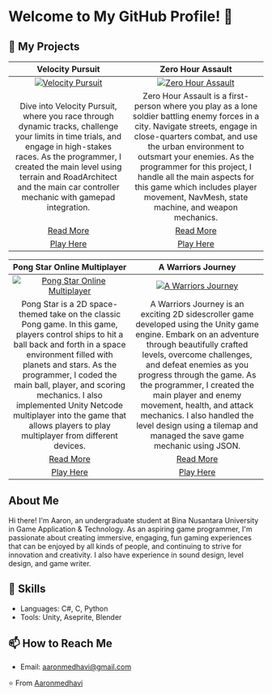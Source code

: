 # Welcome to My GitHub Profile! 👋

## 🔭 My Projects

<div align="center">

| **Velocity Pursuit** | **Zero Hour Assault** |
|:---:|:---:|
| [![Velocity Pursuit](https://github.com/Aaronmedhavi/ProjectClips/blob/main/Balap.gif)](https://github.com/Aaronmedhavi/Racing-Unity-Game) | [![Zero Hour Assault](https://github.com/Aaronmedhavi/ProjectClips/blob/main/fPSSS%20-%20Made%20with%20Clipchamp.gif?raw=true)](https://github.com/Aaronmedhavi/FPS-Unity-Game) |
| Dive into Velocity Pursuit, where you race through dynamic tracks, challenge your limits in time trials, and engage in high-stakes races. As the programmer, I created the main level using terrain and RoadArchitect and the main car controller mechanic with gamepad integration. | Zero Hour Assault is a first-person where you play as a lone soldier battling enemy forces in a city. Navigate streets, engage in close-quarters combat, and use the urban environment to outsmart your enemies. As the programmer for this project, I handle all the main aspects for this game which includes player movement, NavMesh, state machine, and weapon mechanics. |
| [Read More](https://github.com/Aaronmedhavi/Racing-Unity-Game) | [Read More](https://github.com/Aaronmedhavi/FPS-Unity-Game) |
| [Play Here](https://aaronmedhavi.itch.io/velocity-pursuit) | [Play Here](https://aaronmedhavi.itch.io/zero-hour-assault) |





| **Pong Star Online Multiplayer** | **A Warriors Journey** |
|:---:|:---:|
| [![Pong Star Online Multiplayer](https://github.com/Aaronmedhavi/Pong2D-GameProg/blob/main/Untitled%20video%20-%20Made%20with%20Clipchamp%20(2).gif?raw=true)](https://github.com/Aaronmedhavi/Pong2D-GameProg) | [![A Warriors Journey](https://github.com/Aaronmedhavi/SideScroll-GameProg/blob/main/side%20-%20Made%20with%20Clipchamp.gif?raw=true)](https://github.com/Aaronmedhavi/SideScroll-GameProg) |
| Pong Star is a 2D space-themed take on the classic Pong game. In this game, players control ships to hit a ball back and forth in a space environment filled with planets and stars. As the programmer, I coded the main ball, player, and scoring mechanics. I also implemented Unity Netcode multiplayer into the game that allows players to play multiplayer from different devices. | A Warriors Journey is an exciting 2D sidescroller game developed using the Unity game engine. Embark on an adventure through beautifully crafted levels, overcome challenges, and defeat enemies as you progress through the game. As the programmer, I created the main player and enemy movement, health, and attack mechanics. I also handled the level design using a tilemap and managed the save game mechanic using JSON. |
| [Read More](https://github.com/Aaronmedhavi/Pong2D-GameProg) | [Read More](https://github.com/Aaronmedhavi/SideScroll-GameProg) |
| [Play Here](https://aaronmedhavi.itch.io/pong-star) | [Play Here](https://aaronmedhavi.itch.io/a-warriors-journey) |

</div>

## About Me
Hi there! I'm Aaron, an undergraduate student at Bina Nusantara University in Game Application & Technology. As an aspiring game programmer, I'm passionate about creating immersive, engaging, fun gaming experiences that can be enjoyed by all kinds of people, and continuing to strive for innovation and creativity. I also have experience in sound design, level design, and game writer.

## 💼 Skills
- Languages: C#, C, Python
- Tools: Unity, Aseprite, Blender
  
## 📫 How to Reach Me
- Email: aaronmedhavi@gmail.com
  
⭐️ From [Aaronmedhavi](https://github.com/Aaronmedhavi)
